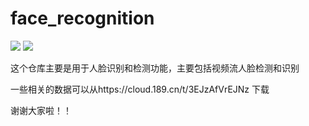 # face_recognition

![](https://img.shields.io/badge/face-recognition-yellowgreen)
![](https://img.shields.io/badge/LOVE-ZC-red.svg?style=flat&logo=appveyor)

这个仓库主要是用于人脸识别和检测功能，主要包括视频流人脸检测和识别

一些相关的数据可以从https://cloud.189.cn/t/3EJzAfVrEJNz 下载

谢谢大家啦！！
